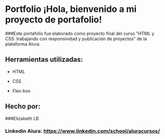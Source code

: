 # Portfolio ¡Hola, bienvenido a mi proyecto de portafolio!

###Este portafolio fue elaborado como proyecto final del curso "HTML y CSS: trabajando con responsividad y publicación de proyectos" de la plataforma Alura.

## Herramientas utilizadas:

* HTML

* CSS

* Flex-box

## Hecho por:

###Elizabeth LB

### Linkedin Alura: https://www.linkedin.com/school/aluracursos/
